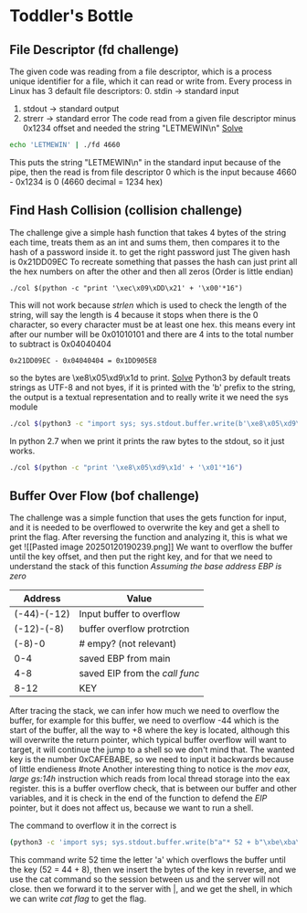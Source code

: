 # Toddler's Bottle
## File Descriptor (fd challenge)
The given code was reading from a file descriptor, which is a process unique identifier for a file, which it can read or write from. Every process in Linux has 3 default file descriptors: 
0. stdin -> standard input
1. stdout -> standard output
2. strerr -> standard error
The code read from a given file descriptor minus 0x1234 offset and needed the string "LETMEWIN\n"
<u>Solve</u>
```bash
echo 'LETMEWIN' | ./fd 4660 
```
This puts the string "LETMEWIN\n" in the standard input because of the pipe, then the read is from file descriptor 0 which is the input because 4660 - 0x1234 is 0 (4660 decimal = 1234 hex)

## Find Hash Collision (collision challenge)
The challenge give a simple hash function that takes 4 bytes of the string each time, treats them as an int and sums them, then compares it to the hash of a password inside it. to get the right password just 
The given hash is 0x21DD09EC
To recreate something that passes the hash can just print all the hex numbers on after the other and then all zeros (Order is little endian)
```
./col $(python -c "print '\xec\x09\xDD\x21' + '\x00'*16")
```
This will not work because _strlen_ which is used to check the length of the string, will say the length is 4 because it stops when there is the 0 character, so every character must be at least one hex.
this means every int after our number will be 0x01010101 and there are 4 ints to the total number to subtract is 0x04040404
```
0x21DD09EC - 0x04040404 = 0x1DD905E8
```
so the bytes are \xe8\x05\xd9\x1d to print.
<u>Solve</u>
Python3 by default treats strings as UTF-8 and not byes, if it is printed with the 'b' prefix to the string, the output is a textual representation and to really write it we need the sys module 
```bash
./col $(python3 -c "import sys; sys.stdout.buffer.write(b'\xe8\x05\xd9\x1d' + b'\x01'*16)")
```
In python 2.7 when we print it prints the raw bytes to the stdout, so it just works.
```bash
./col $(python -c "print '\xe8\x05\xd9\x1d' + '\x01'*16")
```
## Buffer Over Flow (bof challenge)
The challenge was a simple function that uses the gets function for input, and it is needed to be overflowed to overwrite the key and get a shell to print the flag.
After reversing the function and analyzing it, this is what we get
![[Pasted image 20250120190239.png]]
We want to overflow the buffer until the key offset, and then put the right key, and for that we need to understand the stack of this function
_Assuming the base address EBP is zero_

| Address     | Value                          |
| ----------- | ------------------------------ |
| (-44)-(-12) | Input buffer to overflow       |
| (-12)-(-8)  | buffer overflow protrction     |
| (-8)-0      | # empy? (not relevant)         |
| 0-4         | saved EBP from main            |
| 4-8         | saved EIP from the _call func_ |
| 8-12        | KEY                            
After tracing the stack, we can infer how much we need to overflow the buffer, for example for this buffer, we need to overflow -44 which is the start of the buffer, all the way to +8 where the key is located, although this will overwrite the return pointer, which typical buffer overflow will want to target, it will continue the jump to a shell so we don't mind that. 
The wanted key is the number 0xCAFEBABE, so we need to input it backwards because of little endieness
#note 
Another interesting thing to notice is the _mov eax, large gs:14h_ instruction which reads from local thread storage into the eax register. this is a buffer overflow check, that is between our buffer and other variables, and it is check in the end of the function to defend the _EIP_ pointer, but it does not affect us, because we want to run a shell.

The command to overflow it in the correct is 
```bash
(python3 -c 'import sys; sys.stdout.buffer.write(b"a"* 52 + b"\xbe\xba\xfe\xca\n")'; cat) | nc pwnable.kr 9000
```
This command write 52 time the letter 'a' which overflows the buffer until the key (52 = 44 + 8), then we insert the bytes of the key in reverse, and we use the cat command so the session between us and the server will not close. then we forward it to the server with |, and we get the shell, in which we can write _cat flag_ to get the flag. 
